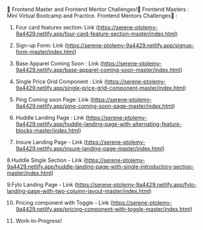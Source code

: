 👋 Frontend Master and Frontend Mentor Challenges!👋
Frontend Masters : Mini Virtual Bootcamp and Practice.
Frontend Mentors Challenges🚀 :

1.  Four card features section: Link (https://serene-ptolemy-9a4429.netlify.app/four-card-feature-section-master/index.html)

2.  Sign-up Form: Link (https://serene-ptolemy-9a4429.netlify.app/signup-form-master/index.html)

3.  Base Apparel Coming Soon : Link (https://serene-ptolemy-9a4429.netlify.app/base-apparel-coming-soon-master/index.html)

4.  Single Price Grid Component : Link (https://serene-ptolemy-9a4429.netlify.app/single-price-grid-component-master/index.html)

5.  Ping Coming soon Page: Link (https://serene-ptolemy-9a4429.netlify.app/ping-coming-soon-page-master/index.html)

6.  Huddle Landing Page : Link (https://serene-ptolemy-9a4429.netlify.app/huddle-landing-page-with-alternating-feature-blocks-master/index.html)

7.  Insure Landing Page - Link (https://serene-ptolemy-9a4429.netlify.app/insure-landing-page-master/index.html)

8.Huddle Single Section - Link (https://serene-ptolemy-9a4429.netlify.app/huddle-landing-page-with-single-introductory-section-master/index.html)

9.Fylo Landing Page - Link (https://serene-ptolemy-9a4429.netlify.app/fylo-landing-page-with-two-column-layout-master/index.html)

10. Pricing component with Toggle - Link (https://serene-ptolemy-9a4429.netlify.app/pricing-component-with-toggle-master/index.html)

11. Work-In-Progress!
